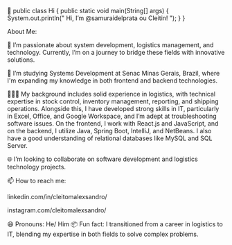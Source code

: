 👋 public class Hi {
    public static void main(String[] args) {
        System.out.println(" Hi, I’m @samuraidelprata ou Cleitin! ");
    }
}

About Me:

👀 I’m passionate about system development, logistics management, and technology. Currently, I’m on a journey to bridge these fields with innovative solutions.

🌱 I’m studying Systems Development at Senac Minas Gerais, Brazil, where I'm expanding my knowledge in both frontend and backend technologies.

👨🏾‍💻 My background includes solid experience in logistics, with technical expertise in stock control, inventory management, reporting, and shipping operations. Alongside this, I have developed strong skills in IT, particularly in Excel, Office, and Google Workspace, and I’m adept at troubleshooting software issues. On the frontend, I work with React.js and JavaScript, and on the backend, I utilize Java, Spring Boot, IntelliJ, and NetBeans. I also have a good understanding of relational databases like MySQL and SQL Server.

🌐 I’m looking to collaborate on software development and logistics technology projects.

📫 How to reach me: 

linkedin.com/in/cleitomalexsandro/

instagram.com/cleitomalexsandro/

😄 Pronouns: He/ Him
📦 Fun fact: I transitioned from a career in logistics to IT, blending my expertise in both fields to solve complex problems.
<!--- samuraidelprata/samuraidelprata is a ✨ special ✨ repository because its `README.md` appears on your GitHub profile. --->
